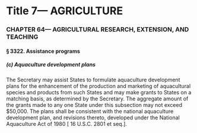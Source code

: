 
# Title 7— AGRICULTURE
### CHAPTER 64— AGRICULTURAL RESEARCH, EXTENSION, AND TEACHING
#### § 3322. Assistance programs
##### (c) Aquaculture development plans

The Secretary may assist States to formulate aquaculture development plans for the enhancement of the production and marketing of aquacultural species and products from such States and may make grants to States on a matching basis, as determined by the Secretary. The aggregate amount of the grants made to any one State under this subsection may not exceed $50,000. The plans shall be consistent with the national aquaculture development plan, and revisions thereto, developed under the National Aquaculture Act of 1980 [ 16 U.S.C. 2801 et seq.].
